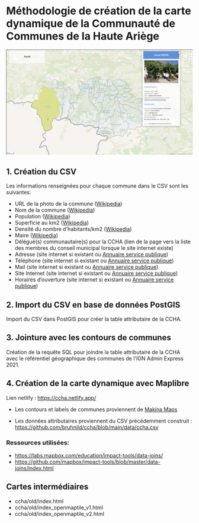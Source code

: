 # Méthodologie de création de la carte dynamique de la Communauté de Communes de la Haute Ariège
![ ](ccha.png  "CCHA")
## 1. Création du CSV

Les informations renseignées pour chaque commune dans le CSV sont les suivantes:

- URL de la photo de la commune ([Wikipedia](https://fr.wikipedia.org/wiki/Communaut%C3%A9_de_communes_de_la_Haute-Ari%C3%A8ge))
- Nom de la commune ([Wikipedia](https://fr.wikipedia.org/wiki/Communaut%C3%A9_de_communes_de_la_Haute-Ari%C3%A8ge))
- Population ([Wikipedia](https://fr.wikipedia.org/wiki/Communaut%C3%A9_de_communes_de_la_Haute-Ari%C3%A8ge))
- Superficie au km2 ([Wikipedia](https://fr.wikipedia.org/wiki/Communaut%C3%A9_de_communes_de_la_Haute-Ari%C3%A8ge))
- Densité du nombre d'habitants/km2 ([Wikipedia](https://fr.wikipedia.org/wiki/Communaut%C3%A9_de_communes_de_la_Haute-Ari%C3%A8ge))
- Maire ([Wikipedia](https://fr.wikipedia.org/wiki/Communaut%C3%A9_de_communes_de_la_Haute-Ari%C3%A8ge))
- Délégué(s) communautaire(s) pour la CCHA (lien de la page vers la liste des membres du conseil municipal lorsque le site internet existe)
- Adresse (site internet si existant ou [Annuaire service publique](https://lannuaire.service-public.fr/occitanie/ariege/))
- Téléphone (site internet si existant ou [Annuaire service publique](https://lannuaire.service-public.fr/occitanie/ariege/))
- Mail (site internet si existant ou [Annuaire service publique](https://lannuaire.service-public.fr/occitanie/ariege/))
- Site Internet (site internet si existant ou [Annuaire service publique](https://lannuaire.service-public.fr/occitanie/ariege/))
- Horaires d’ouverture (site internet si existant ou [Annuaire service publique](https://lannuaire.service-public.fr/occitanie/ariege/))

## 2. Import du CSV en base de données PostGIS

Import du CSV dans PostGIS pour créer la table attributaire de la CCHA.

## 3. Jointure avec les contours de communes

Création de la requête SQL pour joindre la table attributaire de la CCHA avec le référentiel géographique des communes de l'IGN Admin Express 2021.

## 4. Création de la carte dynamique avec Maplibre

Lien netlify : https://ccha.netlify.app/

- Les contours et labels de communes proviennent de [Makina Maps](https://makinamaps.makina-corpus.net/)

- Les données attributaires proviennent du CSV précédemment construit : https://github.com/bruhnild/ccha/blob/main/data/ccha.csv


### Ressources utilisées: 

- https://labs.mapbox.com/education/impact-tools/data-joins/
- https://github.com/mapbox/impact-tools/blob/master/data-joins/index.html


## Cartes intermédiaires

- ccha/old/index.html
- ccha/old/index_openmaptile_v1.html
- ccha/old/index_openmaptile_v2.html